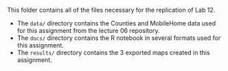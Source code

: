 This folder contains all of the files necessary for the replication of Lab 12.

* The `data/` directory contains the Counties and MobileHome data used for this assignment from the lecture 06 repository.
* The `docs/` directory contains the R notebook in several formats used for this assignment.
* The `results/` directory contains the 3 exported maps created in this assignment.

